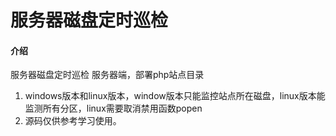 # 服务器磁盘定时巡检

#### 介绍
服务器磁盘定时巡检 服务器端，部署php站点目录



1.  windows版本和linux版本，window版本只能监控站点所在磁盘，linux版本能监测所有分区，linux需要取消禁用函数popen
2.  源码仅供参考学习使用。

